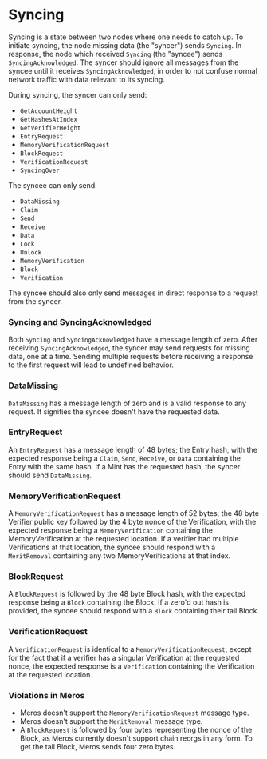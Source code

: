 # Syncing

Syncing is a state between two nodes where one needs to catch up. To initiate syncing, the node missing data (the "syncer") sends `Syncing`. In response, the node which received `Syncing` (the "syncee") sends `SyncingAcknowledged`. The syncer should ignore all messages from the syncee until it receives `SyncingAcknowledged`, in order to not confuse normal network traffic with data relevant to its syncing.

During syncing, the syncer can only send:

- `GetAccountHeight`
- `GetHashesAtIndex`
- `GetVerifierHeight`
- `EntryRequest`
- `MemoryVerificationRequest`
- `BlockRequest`
- `VerificationRequest`
- `SyncingOver`

The syncee can only send:
- `DataMissing`
- `Claim`
- `Send`
- `Receive`
- `Data`
- `Lock`
- `Unlock`
- `MemoryVerification`
- `Block`
- `Verification`

The syncee should also only send messages in direct response to a request from the syncer.

### Syncing and SyncingAcknowledged

Both `Syncing` and `SyncingAcknowledged` have a message length of zero. After receiving `SyncingAcknowledged`, the syncer may send requests for missing data, one at a time. Sending multiple requests before receiving a response to the first request will lead to undefined behavior.

### DataMissing

`DataMissing` has a message length of zero and is a valid response to any request. It signifies the syncee doesn't have the requested data.

### EntryRequest

An `EntryRequest` has a message length of 48 bytes; the Entry hash, with the expected response being a `Claim`, `Send`, `Receive`, or `Data` containing the Entry with the same hash. If a Mint has the requested hash, the syncer should send `DataMissing`.

### MemoryVerificationRequest

A `MemoryVerificationRequest` has a message length of 52 bytes; the 48 byte Verifier public key followed by the 4 byte nonce of the Verification, with the expected response being a `MemoryVerification` containing the MemoryVerification at the requested location. If a verifier had multiple Verifications at that location, the syncee should respond with a `MeritRemoval` containing any two MemoryVerifications at that index.

### BlockRequest

A `BlockRequest` is followed by the 48 byte Block hash, with the expected response being a `Block` containing the Block. If a zero'd out hash is provided, the syncee should respond with a `Block` containing their tail Block.

### VerificationRequest

A `VerificationRequest` is identical to a `MemoryVerificationRequest`, except for the fact that if a verifier has a singular Verification at the requested nonce, the expected response is a `Verification` containing the Verification at the requested location.

### Violations in Meros

- Meros doesn't support the `MemoryVerificationRequest` message type.
- Meros doesn't support the `MeritRemoval` message type.
- A `BlockRequest` is followed by four bytes representing the nonce of the Block, as Meros currently doesn't support chain reorgs in any form. To get the tail Block, Meros sends four zero bytes.
